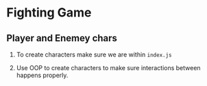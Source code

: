 # Fighting Game

## Player and Enemey chars

1. To create characters make sure we are within `index.js`

2. Use OOP to create characters to make sure interactions between happens properly.
